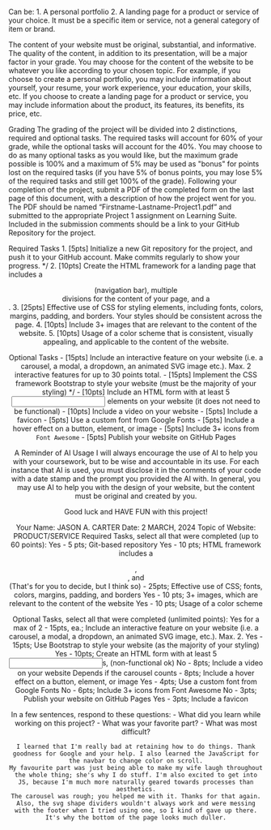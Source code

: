 Can be:
    1. A personal portfolio
    2. A landing page for a product or service of your choice. It must be a specific item or service, not a general category of item or brand.

The content of your website must be original, substantial, and informative.
The quality of the content, in addition to its presentation, will be a major factor in your grade.
You may choose for the content of the website to be whatever you like according to your chosen topic.
For example, if you choose to create a personal portfolio, you may include information about yourself, your resume, your work experience, your education, your skills, etc.
If you choose to create a landing page for a product or service, you may include information about the product, its features, its benefits, its price, etc.

Grading
The grading of the project will be divided into 2 distinctions, required and optional tasks.
The required tasks will account for 60% of your grade, while the optional tasks will account for the 40%.
You may choose to do as many optional tasks as you would like, but the maximum grade possible is 100% and a maximum of 5% may be used as "bonus" for points lost on the required tasks (if you have 5% of bonus points, you may lose 5% of the required tasks and still get 100% of the grade).
Following your completion of the project, submit a PDF of the completed form on the last page of this document, with a description of how the project went for you.
The PDF should be named “Firstname-Lastname-Project1.pdf” and submitted to the appropriate Project 1 assignment on Learning Suite.
Included in the submission comments should be a link to your GitHub Repository for the project.

Required Tasks
    1.  [5pts] Initialize a new Git repository for the project, and push it to your GitHub account. Make commits regularly to show your progress.   */
    2.  [10pts] Create the HTML framework for a landing page that includes a <header> (navigation bar), multiple <section> divisions for the content of your page, and a <footer>.
    3.  [25pts] Effective use of CSS for styling elements, including fonts, colors, margins, padding, and borders. Your styles should be consistent across the page.
    4.  [10pts] Include 3+ images that are relevant to the content of the website.
    5.  [10pts] Usage of a color scheme that is consistent, visually appealing, and applicable to the content of the website.

Optional Tasks
    -   [15pts] Include an interactive feature on your website (i.e. a carousel, a modal, a dropdown, an animated SVG image etc.). Max. 2 interactive features for up to 30 points total.
    -   [15pts] Implement the CSS framework Bootstrap to style your website (must be the majority of your styling)   */
    -   [10pts] Include an HTML form with at least 5 <input> elements on your website (it does not need to be functional)
    -   [10pts] Include a video on your website
    -   [5pts] Include a favicon
    -   [5pts] Use a custom font from Google Fonts
    -   [5pts] Include a hover effect on a button, element, or image
    -   [5pts] Include 3+ icons from `Font Awesome`
    -   [5pts] Publish your website on GitHub Pages

A Reminder of AI Usage
    I will always encourage the use of AI to help you with your coursework, but to be wise and accountable in its use.
    For each instance that AI is used, you must disclose it in the comments of your code with a date stamp and the prompt you provided the AI with.
    In general, you may use AI to help you with the design of your website, but the content must be original and created by you.

Good luck and HAVE FUN with this project!

Your Name:  JASON A. CARTER
Date:   2 MARCH, 2024
Topic of Website:   PRODUCT/SERVICE
Required Tasks, select all that were completed (up to 60 points):
    Yes - 5 pts; Git-based repository
    Yes - 10 pts; HTML framework includes a <header>, <section>, and <footer>
    (That's for you to decide, but I think so) - 25pts; Effective use of CSS; fonts, colors, margins, padding, and borders
    Yes - 10 pts; 3+ images, which are relevant to the content of the website
    Yes - 10 pts; Usage of a color scheme

Optional Tasks, select all that were completed (unlimited points):
    Yes for a max of 2 - 15pts, ea.; Include an interactive feature on your website (i.e. a carousel, a modal, a dropdown, an animated SVG image, etc.). Max. 2.
    Yes - 15pts; Use Bootstrap to style your website (as the majority of your styling)
    Yes - 10pts; Create an HTML form with at least 5 <input>s, (non-functional ok)
    No - 8pts; Include a video on your website
    Depends if the carousel counts - 8pts; Include a hover effect on a button, element, or image
    Yes - 4pts; Use a custom font from Google Fonts
    No - 6pts; Include 3+ icons from Font Awesome
    No - 3pts; Publish your website on GitHub Pages
    Yes - 3pts; Include a favicon

In a few sentences, respond to these questions:
    -   What did you learn while working on this project?
    -   What was your favorite part?
    -   What was most difficult?

    I learned that I'm really bad at retaining how to do things. Thank goodness for Google and your help. I also learned the JavaScript for the navbar to change color on scroll.
    My favourite part was just being able to make my wife laugh throughout the whole thing; she's why I do stuff. I'm also excited to get into JS, because I'm much more naturally geared towards processes than aesthetics.
    The carousel was rough; you helped me with it. Thanks for that again. Also, the svg shape dividers wouldn't always work and were messing with the footer when I tried using one, so I kind of gave up there. It's why the bottom of the page looks much duller.